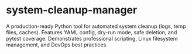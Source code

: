 # system-cleanup-manager
A production-ready Python tool for automated system cleanup (logs, temp files, caches). Features YAML config, dry-run mode, safe deletion, and pytest coverage. Demonstrates professional scripting, Linux filesystem management, and DevOps best practices.
